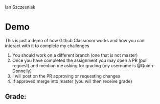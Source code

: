 Ian Szczesniak

# Demo

This is just a demo of how Github Classroom works and how you can interact with it to complete my challenges

1. You should work on a different branch (one that is not master)
2. Once you have completed the assignment you may open a PR (pull request) and mention me asking for grading (my username is @Quinn-Donnelly)
3. I will post on the PR approving or requesting changes
4. If approved merge into master (you will then receive grade)

## Grade:
